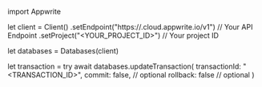 import Appwrite

let client = Client()
    .setEndpoint("https://<REGION>.cloud.appwrite.io/v1") // Your API Endpoint
    .setProject("<YOUR_PROJECT_ID>") // Your project ID

let databases = Databases(client)

let transaction = try await databases.updateTransaction(
    transactionId: "<TRANSACTION_ID>",
    commit: false, // optional
    rollback: false // optional
)

